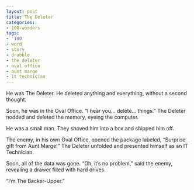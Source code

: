 ```yaml
---
layout: post
title: The Deleter
categories:
- 100-worders
tags:
- '100'
- word
- story
- drabble
- the deleter
- oval office
- aunt marge
- it technician
---
```

He was The Deleter. He deleted anything and everything, without a second thought.

Soon, he was in the Oval Office. “I hear you… delete… things.” The Deleter nodded and deleted the memory, eyeing the computer.

He was a small man. They shoved him into a box and shipped him off.

The enemy, in his own Oval Office, opened the package labeled, “Surprise gift from Aunt Marge!” The Deleter unfolded and presented himself as an IT Technician.

Soon, all of the data was gone. “Oh, it’s no problem,” said the enemy, revealing a drawer filled with hard drives.

“I’m The Backer-Upper.”
